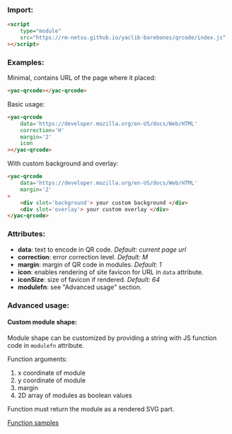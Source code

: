### Import:
```html
<script
	type="module"
	src="https://rm-netsu.github.io/yaclib-barebones/qrcode/index.js"
></script>
```

### Examples:
Minimal, contains URL of the page where it placed:
```html
<yac-qrcode></yac-qrcode>
```

Basic usage:
```html
<yac-qrcode
	data='https://developer.mozilla.org/en-US/docs/Web/HTML'
	correction='H'
	margin='2'
	icon
></yac-qrcode>
```

With custom background and overlay:
```html
<yac-qrcode
	data='https://developer.mozilla.org/en-US/docs/Web/HTML'
	margin='2'
>
	<div slot='background'> your custom background </div>
	<div slot='overlay'> your custom overlay </div>
</yac-qrcode>
```


### Attributes:
- **data**: text to encode in QR code. *Default: current page url*
- **correction**: error correction level. *Default: M*
- **margin**: margin of QR code in modules. *Default: 1*
- **icon**: enables rendering of site favicon for URL in `data` attribute.
- **iconSize**: size of favicon if rendered. *Default: 64*
- **modulefn**: see "Advanced usage" section.

### Advanced usage:
#### Custom module shape:
Module shape can be customized by providing a string
with JS function code in `modulefn` attribute.

Function arguments:
1. x coordinate of module
2. y coordinate of module
3. margin
4. 2D array of modules as boolean values

Function must return the module as a rendered SVG part.

[Function samples](module-fn.js)
